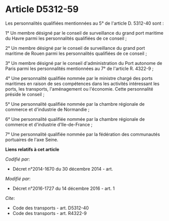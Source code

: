 # Article D5312-59

Les personnalités qualifiées mentionnées au 5° de l'article D. 5312-40 sont : 

1° Un membre désigné par le conseil de surveillance du grand port maritime du Havre parmi les personnalités qualifiées de ce
conseil ; 

2° Un membre désigné par le conseil de surveillance du grand port maritime de Rouen parmi les personnalités qualifiées de ce
conseil ; 

3° Un membre désigné par le conseil d'administration du Port autonome de Paris parmi les personnalités mentionnées au 7° de
l'article R. 4322-9 ; 

4° Une personnalité qualifiée nommée par le ministre chargé des ports maritimes en raison de ses compétences dans les
activités intéressant les ports, les transports, l'aménagement ou l'économie. Cette personnalité préside le conseil ;

5° Une personnalité qualifiée nommée par la chambre régionale de commerce et d'industrie de Normandie ;  

6° Une personnalité qualifiée nommée par la chambre régionale de commerce et d'industrie d'Ile-de-France ; 

7° Une personnalité qualifiée nommée par la fédération des communautés portuaires de l'axe Seine.

**Liens relatifs à cet article**

_Codifié par_:

  - Décret n°2014-1670 du 30 décembre 2014 - art.

_Modifié par_:

  - Décret n°2016-1727 du 14 décembre 2016 - art. 1

_Cite_:

  - Code des transports - art. D5312-40
  - Code des transports - art. R4322-9
